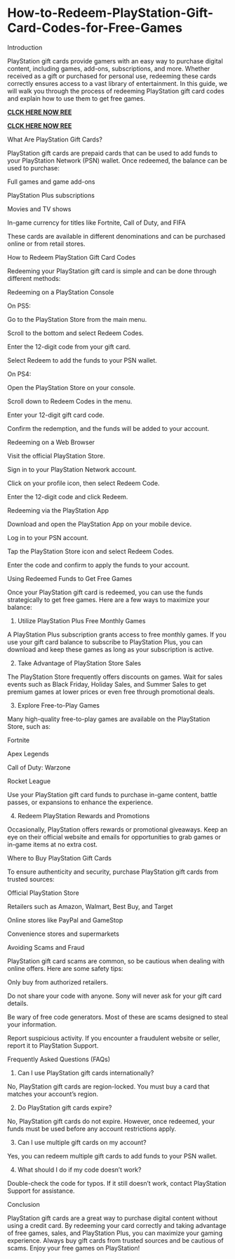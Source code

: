 # How-to-Redeem-PlayStation-Gift-Card-Codes-for-Free-Games
Introduction

PlayStation gift cards provide gamers with an easy way to purchase digital content, including games, add-ons, subscriptions, and more. Whether received as a gift or purchased for personal use, redeeming these cards correctly ensures access to a vast library of entertainment. In this guide, we will walk you through the process of redeeming PlayStation gift card codes and explain how to use them to get free games.

**[CLCK HERE NOW REE](https://tinyurl.com/pnsgiftcads)**

**[CLCK HERE NOW REE](https://tinyurl.com/pnsgiftcads)**

What Are PlayStation Gift Cards?

PlayStation gift cards are prepaid cards that can be used to add funds to your PlayStation Network (PSN) wallet. Once redeemed, the balance can be used to purchase:

Full games and game add-ons

PlayStation Plus subscriptions

Movies and TV shows

In-game currency for titles like Fortnite, Call of Duty, and FIFA

These cards are available in different denominations and can be purchased online or from retail stores.

How to Redeem PlayStation Gift Card Codes

Redeeming your PlayStation gift card is simple and can be done through different methods:

Redeeming on a PlayStation Console

On PS5:

Go to the PlayStation Store from the main menu.

Scroll to the bottom and select Redeem Codes.

Enter the 12-digit code from your gift card.

Select Redeem to add the funds to your PSN wallet.

On PS4:

Open the PlayStation Store on your console.

Scroll down to Redeem Codes in the menu.

Enter your 12-digit gift card code.

Confirm the redemption, and the funds will be added to your account.

Redeeming on a Web Browser

Visit the official PlayStation Store.

Sign in to your PlayStation Network account.

Click on your profile icon, then select Redeem Code.

Enter the 12-digit code and click Redeem.

Redeeming via the PlayStation App

Download and open the PlayStation App on your mobile device.

Log in to your PSN account.

Tap the PlayStation Store icon and select Redeem Codes.

Enter the code and confirm to apply the funds to your account.

Using Redeemed Funds to Get Free Games

Once your PlayStation gift card is redeemed, you can use the funds strategically to get free games. Here are a few ways to maximize your balance:

1. Utilize PlayStation Plus Free Monthly Games

A PlayStation Plus subscription grants access to free monthly games. If you use your gift card balance to subscribe to PlayStation Plus, you can download and keep these games as long as your subscription is active.

2. Take Advantage of PlayStation Store Sales

The PlayStation Store frequently offers discounts on games. Wait for sales events such as Black Friday, Holiday Sales, and Summer Sales to get premium games at lower prices or even free through promotional deals.

3. Explore Free-to-Play Games

Many high-quality free-to-play games are available on the PlayStation Store, such as:

Fortnite

Apex Legends

Call of Duty: Warzone

Rocket League

Use your PlayStation gift card funds to purchase in-game content, battle passes, or expansions to enhance the experience.

4. Redeem PlayStation Rewards and Promotions

Occasionally, PlayStation offers rewards or promotional giveaways. Keep an eye on their official website and emails for opportunities to grab games or in-game items at no extra cost.

Where to Buy PlayStation Gift Cards

To ensure authenticity and security, purchase PlayStation gift cards from trusted sources:

Official PlayStation Store

Retailers such as Amazon, Walmart, Best Buy, and Target

Online stores like PayPal and GameStop

Convenience stores and supermarkets

Avoiding Scams and Fraud

PlayStation gift card scams are common, so be cautious when dealing with online offers. Here are some safety tips:

Only buy from authorized retailers.

Do not share your code with anyone. Sony will never ask for your gift card details.

Be wary of free code generators. Most of these are scams designed to steal your information.

Report suspicious activity. If you encounter a fraudulent website or seller, report it to PlayStation Support.

Frequently Asked Questions (FAQs)

1. Can I use PlayStation gift cards internationally?

No, PlayStation gift cards are region-locked. You must buy a card that matches your account’s region.

2. Do PlayStation gift cards expire?

No, PlayStation gift cards do not expire. However, once redeemed, your funds must be used before any account restrictions apply.

3. Can I use multiple gift cards on my account?

Yes, you can redeem multiple gift cards to add funds to your PSN wallet.

4. What should I do if my code doesn’t work?

Double-check the code for typos. If it still doesn’t work, contact PlayStation Support for assistance.

Conclusion

PlayStation gift cards are a great way to purchase digital content without using a credit card. By redeeming your card correctly and taking advantage of free games, sales, and PlayStation Plus, you can maximize your gaming experience. Always buy gift cards from trusted sources and be cautious of scams. Enjoy your free games on PlayStation!
